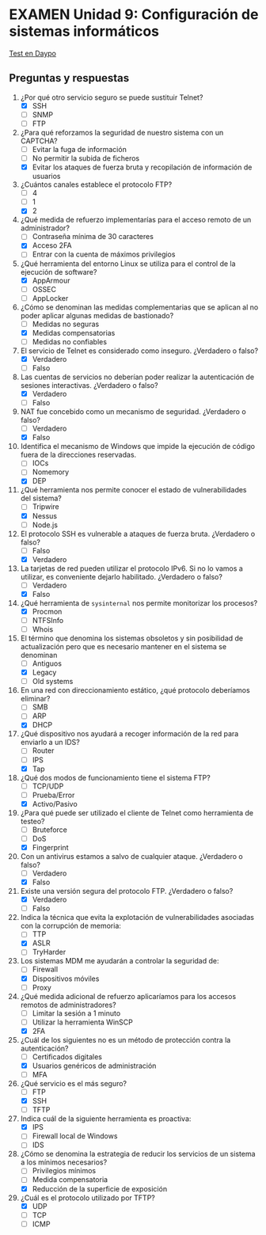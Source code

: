 # EXAMEN Unidad 9: Configuración de sistemas informáticos

[Test en Daypo](https://www.daypo.com/br-9.html)

## Preguntas y respuestas

1. ¿Por qué otro servicio seguro se puede sustituir Telnet?
	- [x] SSH
	- [ ] SNMP
	- [ ] FTP

2. ¿Para qué reforzamos la seguridad de nuestro sistema con un CAPTCHA?
	- [ ] Evitar la fuga de información
	- [ ] No permitir la subida de ficheros
	- [x] Evitar los ataques de fuerza bruta y recopilación de información de usuarios

3. ¿Cuántos canales establece el protocolo FTP?
	- [ ] 4
	- [ ] 1
	- [x] 2

4. ¿Qué medida de refuerzo implementarías para el acceso remoto de un administrador?
	- [ ] Contraseña mínima de 30 caracteres
	- [x] Acceso 2FA
	- [ ] Entrar con la cuenta de máximos privilegios

5. ¿Qué herramienta del entorno Linux se utiliza para el control de la ejecución de software?
	- [x] AppArmour
	- [ ] OSSEC
	- [ ] AppLocker

6. ¿Cómo se denominan las medidas complementarias que se aplican al no poder aplicar algunas medidas de bastionado?
	- [ ] Medidas no seguras
	- [x] Medidas compensatorias
	- [ ] Medidas no confiables

7. El servicio de Telnet es considerado como inseguro. ¿Verdadero o falso?
	- [x] Verdadero
	- [ ] Falso

8. Las cuentas de servicios no deberían poder realizar la autenticación de sesiones interactivas. ¿Verdadero o falso?
	- [x] Verdadero
	- [ ] Falso

9. NAT fue concebido como un mecanismo de seguridad. ¿Verdadero o falso?
	- [ ] Verdadero
	- [x] Falso

10. Identifica el mecanismo de Windows que impide la ejecución de código fuera de la direcciones reservadas.
	- [ ] IOCs
	- [ ] Nomemory
	- [x] DEP

11. ¿Qué herramienta nos permite conocer el estado de vulnerabilidades del sistema?
	- [ ] Tripwire
	- [x] Nessus
	- [ ] Node.js

12. El protocolo SSH es vulnerable a ataques de fuerza bruta. ¿Verdadero o falso?
	- [ ] Falso
	- [x] Verdadero

13. La tarjetas de red pueden utilizar el protocolo IPv6. Si no lo vamos a utilizar, es conveniente dejarlo habilitado. ¿Verdadero o falso?
	- [ ] Verdadero
	- [x] Falso

14. ¿Qué herramienta de `sysinternal` nos permite monitorizar los procesos?
	- [x] Procmon
	- [ ] NTFSInfo
	- [ ] Whois

15. El término que denomina los sistemas obsoletos y sin posibilidad de actualización pero que es necesario mantener en el sistema se denominan
	- [ ] Antiguos
	- [x] Legacy
	- [ ] Old systems

16. En una red con direccionamiento estático, ¿qué protocolo deberíamos eliminar?
	- [ ] SMB
	- [ ] ARP
	- [x] DHCP

17. ¿Qué dispositivo nos ayudará a recoger información de la red para enviarlo a un IDS?
	- [ ] Router
	- [ ] IPS
	- [x] Tap

18. ¿Qué dos modos de funcionamiento tiene el sistema FTP?
	- [ ] TCP/UDP
	- [ ] Prueba/Error
	- [x] Activo/Pasivo

19. ¿Para qué puede ser utilizado el cliente de Telnet como herramienta de testeo?
	- [ ] Bruteforce
	- [ ] DoS
	- [x] Fingerprint

20. Con un antivirus estamos a salvo de cualquier ataque. ¿Verdadero o falso?
	- [ ] Verdadero
	- [x] Falso

21. Existe una versión segura del protocolo FTP. ¿Verdadero o falso?
	- [x] Verdadero
	- [ ] Falso

22. Indica la técnica que evita la explotación de vulnerabilidades asociadas con la corrupción de memoria:
	- [ ] TTP
	- [x] ASLR
	- [ ] TryHarder

23. Los sistemas MDM me ayudarán a controlar la seguridad de:
	- [ ] Firewall
	- [x] Dispositivos móviles
	- [ ] Proxy

24. ¿Qué medida adicional de refuerzo aplicaríamos para los accesos remotos de administradores?
	- [ ] Limitar la sesión a 1 minuto
	- [ ] Utilizar la herramienta WinSCP
	- [x] 2FA

25. ¿Cuál de los siguientes no es un método de protección contra la autenticación?
	- [ ] Certificados digitales
	- [x] Usuarios genéricos de administración
	- [ ] MFA

26. ¿Qué servicio es el más seguro?
	- [ ] FTP
	- [x] SSH
	- [ ] TFTP

27. Indica cuál de la siguiente herramienta es proactiva:
	- [x] IPS
	- [ ] Firewall local de Windows
	- [ ] IDS

28. ¿Cómo se denomina la estrategia de reducir los servicios de un sistema a los mínimos necesarios?
	- [ ] Privilegios mínimos
	- [ ] Medida compensatoria
	- [x] Reducción de la superficie de exposición

29. ¿Cuál es el protocolo utilizado por TFTP?
	- [x] UDP
	- [ ] TCP
	- [ ] ICMP